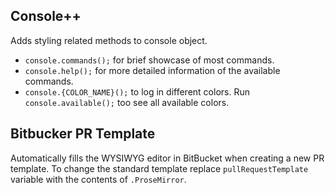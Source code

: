 ## Console++
Adds styling related methods to console object.
- `console.commands();` for brief showcase of most commands.
- `console.help();` for more detailed information of the available commands.
- `console.{COLOR_NAME}();` to log in different colors. Run `console.available();` too see all available colors.

## Bitbucker PR Template
Automatically fills the WYSIWYG editor in BitBucket when creating a new PR template.
To change the standard template replace `pullRequestTemplate` variable with the contents of `.ProseMirror`.